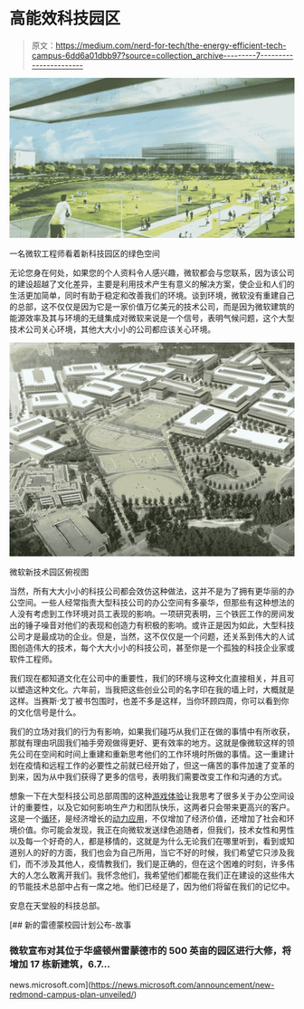 # 高能效科技园区

> 原文：<https://medium.com/nerd-for-tech/the-energy-efficient-tech-campus-6dd6a01dbb97?source=collection_archive---------7----------------------->

![](img/be8d98608167af7d7b1daffe5458ba9d.png)

一名微软工程师看着新科技园区的绿色空间

无论您身在何处，如果您的个人资料令人感兴趣，微软都会与您联系，因为该公司的建设超越了文化差异，主要是利用技术产生有意义的解决方案，使企业和人们的生活更加简单，同时有助于稳定和改善我们的环境。谈到环境，微软没有重建自己的总部，这不仅仅是因为它是一家价值万亿美元的技术公司，而是因为微软建筑的能源效率及其与环境的无缝集成对微软来说是一个信号，表明气候问题，这个大型技术公司关心环境，其他大大小小的公司都应该关心环境。

![](img/81db89990abacd052224e5bdf4312cc0.png)

微软新技术园区俯视图

当然，所有大大小小的科技公司都会效仿这种做法，这并不是为了拥有更华丽的办公空间。一些人经常指责大型科技公司的办公空间有多豪华，但那些有这种想法的人没有考虑到工作环境对员工表现的影响。一项研究表明，三个铁匠工作的房间发出的锤子噪音对他们的表现和创造力有积极的影响。或许正是因为如此，大型科技公司才是最成功的企业。但是，当然，这不仅仅是一个问题，还关系到伟大的人试图创造伟大的技术，每个大大小小的科技公司，甚至你是一个孤独的科技企业家或软件工程师。

我们现在都知道文化在公司中的重要性，我们的环境与这种文化直接相关，并且可以塑造这种文化。六年前，当我把这些创业公司的名字印在我的墙上时，大概就是这样。当赛斯·戈丁被书包围时，也差不多是这样，当你环顾四周，你可以看到你的文化信号是什么。

我们的立场对我们的行为有影响，如果我们碰巧从我们正在做的事情中有所收获，那就有理由巩固我们袖手旁观做得更好、更有效率的地方。这就是像微软这样的领先公司在空间和时间上重建和重新思考他们的工作环境时所做的事情。这一重建计划在疫情和远程工作的必要性之前就已经开始了，但这一痛苦的事件加速了变革的到来，因为从中我们获得了更多的信号，表明我们需要改变工作和沟通的方式。

想象一下在大型科技公司总部周围的这种[游戏体验](/predict/big-tech-hq-and-gaming-experience-dbb35f2de563)让我思考了很多关于办公空间设计的重要性，以及它如何影响生产力和团队快乐，这两者只会带来更高兴的客户。这是一个[循环](https://www.microsoft.com/en-us/microsoft-loop?ms.url=mkrdiop.medium.com)，是经济增长的[动力应用](https://powerapps.microsoft.com/en-us/)，不仅增加了经济价值，还增加了社会和环境价值。你可能会发现，我正在向微软发送绿色追随者，但我们，技术女性和男性以及每一个好奇的人，都是移情的，这就是为什么无论我们在哪里听到，看到或知道别人的好的方面，我们也会为自己所用，当它不好的时候，我们希望它只涉及我们，而不涉及其他人，疫情教我们，我们是正确的，但在这个困难的时刻，许多伟大的人怎么敢离开我们。我怀念他们，我希望他们都能在我们正在建设的这些伟大的节能技术总部中占有一席之地。他们已经是了，因为他们将留在我们的记忆中。

安息在天堂般的科技总部。

[](https://news.microsoft.com/announcement/new-redmond-campus-plan-unveiled/) [## 新的雷德蒙校园计划公布-故事

### 微软宣布对其位于华盛顿州雷蒙德市的 500 英亩的园区进行大修，将增加 17 栋新建筑，6.7…

news.microsoft.com](https://news.microsoft.com/announcement/new-redmond-campus-plan-unveiled/)